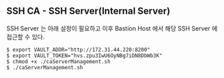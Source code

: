 ##  SSH CA - SSH Server(Internal Server)

SSH Server 는 아래 설정이 필요하고 이후 Bastion Host 에서 해당 SSH Server 에 접근할 수 있다. 

```console
$ export VAULT_ADDR="http://172.31.44.220:8200"
$ export VAULT_TOKEN="hvs.zpu3IwU6OyNBg7iDN8DbWb3K"
$ chmod +x ./caServerManagement.sh
$ ./caServerManagement.sh
```
